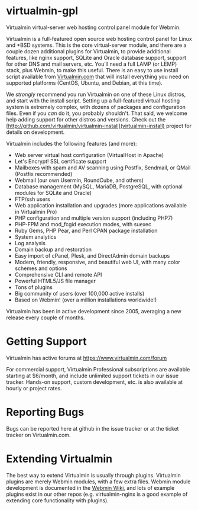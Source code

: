 # virtualmin-gpl
Virtualmin virtual-server web hosting control panel module for Webmin.

Virtualmin is a full-featured open source web hosting control panel for Linux and \*BSD systems. This is the core virtual-server module, and there are a couple dozen additional plugins for Virtualmin, to provide additional features, like nginx support, SQLite and Oracle database support, support for other DNS and mail servers, etc. You'll need a full LAMP (or LEMP) stack, plus Webmin, to make this useful. There is an easy to use install script available from [Virtualmin.com](https://www.virtualmin.com/download) that will install everything you need on supported platforms (CentOS, Ubuntu, and Debian, at this time).

We *strongly* recommend you run Virtualmin on one of these Linux distros, and start with the install script. Setting up a full-featured virtual hosting system is extremely complex, with dozens of packages and configuration files. Even if you *can* do it, you probably shouldn't. That said, we welcome help adding support for other distros and versions. Check out the [http://github.com/virtualmin/virtualmin-install](virtualmin-install) project for details on development.

Virtualmin includes the following features (and more):

  - Web server virtual host configuration (VirtualHost in Apache)
  - Let's Encrypt! SSL certificate support
  - Mailboxes with spam and AV scanning using Postfix, Sendmail, or QMail (Postfix recommended)
  - Webmail (our own Usermin, RoundCube, and others)
  - Database management (MySQL, MariaDB, PostgreSQL, with optional modules for SQLite and Oracle)
  - FTP/ssh users
  - Web application installation and upgrades (more applications available in Virtualmin Pro)
  - PHP configuration and multiple version support (including PHP7)
  - PHP-FPM and mod_fcgid execution modes, with suexec
  - Ruby Gems, PHP Pear, and Perl CPAN package installation
  - System analytics
  - Log analysis
  - Domain backup and restoration
  - Easy import of cPanel, Plesk, and DirectAdmin domain backups
  - Modern, friendly, responsive, and beautiful web UI, with many color schemes and options
  - Comprehensive CLI and remote API
  - Powerful HTML5/JS file manager
  - Tons of plugins
  - Big community of users (over 100,000 active installs)
  - Based on Webmin! (over a million installations worldwide!)

Virtualmin has been in active development since 2005, averaging a new release every couple of months.

# Getting Support

Virtualmin has active forums at https://www.virtualmin.com/forum

For commercial support, Virtualmin Professional subscriptions are available starting at $6/month, and include unlimited support tickets in our issue tracker. Hands-on support, custom development, etc. is also available at hourly or project rates.

# Reporting Bugs

Bugs can be reported here at github in the issue tracker or at the ticket tracker on Virtualmin.com.

# Extending Virtualmin

The best way to extend Virtualmin is usually through plugins. Virtualmin plugins are merely Webmin modules, with a few extra files. Webmin module development is documented in the [Webmin Wiki](http://doxfer.webmin.com/Webmin/ModuleDevelopment), and lots of example plugins exist in our other repos (e.g. virtualmin-nginx is a good example of extending core functionality with plugins).

